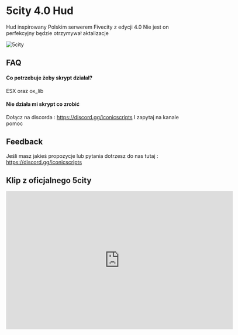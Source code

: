 # 5city 4.0 Hud
Hud inspirowany Polskim serwerem Fivecity z edycji 4.0 Nie jest on perfekcyjny będzie otrzymywał aktalizacje

![5city](https://github.com/user-attachments/assets/77ddb368-2cdf-4071-8310-ba79a535d527)

## FAQ

#### Co potrzebuje żeby skrypt działał?

ESX oraz ox_lib

#### Nie działa mi skrypt co zrobić

Dołącz na discorda : https://discord.gg/iconicscripts I zapytaj na kanale pomoc


## Feedback

Jeśli masz jakieś propozycje lub pytania dotrzesz do nas tutaj : https://discord.gg/iconicscripts

## Klip z oficjalnego 5city

<iframe src="https://clips.twitch.tv/embed?clip=FunnySquareTapirMoreCowbell-gaYhi11rav4ts57H&parent=www.example.com" frameborder="0" allowfullscreen="true" scrolling="no" height="378" width="620"></iframe>
